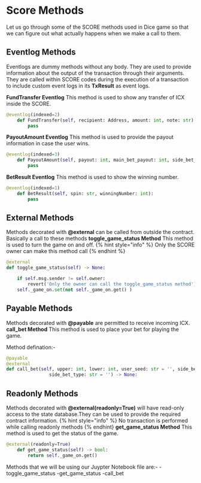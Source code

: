 # Score Methods

Let us go through some of the SCORE methods used in Dice game so that we can figure out what actually happens when we make a call to them.

## Eventlog Methods
Eventlogs are dummy methods without any body. They are used to provide information about the output of the transaction through their arguments. They are called within SCORE codes during the execution of a transaction to include custom event logs in its **TxResult** as event logs.

**FundTransfer Eventlog**
This method is used to show any transfer of ICX inside the SCORE.

```py
@eventlog(indexed=2)
    def FundTransfer(self, recipient: Address, amount: int, note: str):
        pass
```
**PayoutAmount Eventlog**
This method is used to provide the payout information in case the user wins.

```py
@eventlog(indexed=3)
    def PayoutAmount(self, payout: int, main_bet_payout: int, side_bet_payout: int):
        pass
```
**BetResult Eventlog**
This method is used to show the winning number.
```py
@eventlog(indexed=1)
    def BetResult(self, spin: str, winningNumber: int):
        pass
```
## External Methods
Methods decorated with **@external** can be called from outside the contract. Basically a call to these methods
**toggle_game_status Method**
This method is used to turn the game on and off.
{% hint style="info" %}
Only the SCORE owner can make this method call
{% endhint %}
```py
@external
def toggle_game_status(self) -> None:

    if self.msg.sender != self.owner:
        revert('Only the owner can call the toggle_game_status method')
    self._game_on.set(not self._game_on.get() )
```

## Payable Methods
Methods decorated with **@payable** are permitted to receive incoming ICX.
**call_bet Method**
This method is used to place your bet for playing the game.

Method defination:-
```py
@payable
@external
def call_bet(self, upper: int, lower: int, user_seed: str = '', side_bet_amount: int = 0,
                side_bet_type: str = '') -> None:
```

## Readonly Methods
Methods decorated with **@external(readonly=True)** will have read-only access to the state database.They can be used to provide the required contract information.
{% hint style="info" %}
No transaction is performed while calling readonly methods
{% endhint}
**get_game_status Method**
This method is used to get the status of the game.
```py
@external(readonly=True)
    def get_game_status(self) -> bool:
        return self._game_on.get()
```

Methods that we will be using our Juypter Notebook file are:-
-toggle_game_status
-get_game_status
-call_bet
